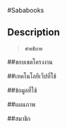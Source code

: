 #Sababooks

## Description
>**`คำอธิบาย`**

##ขอบเขตโครงงาน

##เทคโนโลยีเว็ปที่ใช้

##ข้อมูลที่ใช้

##แผนภาพ

##สมาชิก
